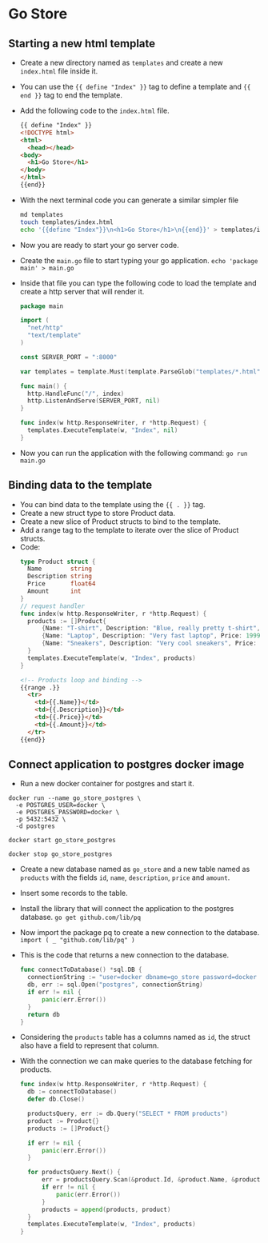 # Go Store

## Starting a new html template

- Create a new directory named as `templates` and create a new `index.html` file inside it.
- You can use the `{{ define "Index" }}` tag to define a template and `{{ end }}` tag to end the template.
- Add the following code to the `index.html` file.

  ```html
  {{ define "Index" }}
  <!DOCTYPE html>
  <html>
    <head></head>
  <body>
    <h1>Go Store</h1>
  </body>
  </html>
  {{end}}
  ```
- With the next terminal code you can generate a similar simpler file
  ```sh
  md templates
  touch templates/index.html
  echo '{{define "Index"}}\n<h1>Go Store</h1>\n{{end}}' > templates/index.html
  ```
- Now you are ready to start your go server code.
- Create the `main.go` file to start typing your go application. `echo 'package main' > main.go`
- Inside that file you can type the following code to load the template and create a http server that will render it.

  ```go
  package main

  import (
  	"net/http"
  	"text/template"
  )

  const SERVER_PORT = ":8000"

  var templates = template.Must(template.ParseGlob("templates/*.html"))

  func main() {
  	http.HandleFunc("/", index)
  	http.ListenAndServe(SERVER_PORT, nil)
  }

  func index(w http.ResponseWriter, r *http.Request) {
  	templates.ExecuteTemplate(w, "Index", nil)
  }
  ```
- Now you can run the application with the following command: `go run main.go`

## Binding data to the template

- You can bind data to the template using the `{{ . }}` tag.
- Create a new struct type to store Product data.
- Create a new slice of Product structs to bind to the template.
- Add a range tag to the template to iterate over the slice of Product structs.
- Code:
  ```go
  type Product struct {
  	Name        string
  	Description string
  	Price       float64
  	Amount      int
  }
  // request handler
  func index(w http.ResponseWriter, r *http.Request) {
  	products := []Product{
  		{Name: "T-shirt", Description: "Blue, really pretty t-shirt", Price: 29, Amount: 10},
  		{Name: "Laptop", Description: "Very fast laptop", Price: 1999, Amount: 2},
  		{Name: "Sneakers", Description: "Very cool sneakers", Price: 99, Amount: 5},
  	}
  	templates.ExecuteTemplate(w, "Index", products)
  }
  ```
  ```html
  <!-- Products loop and binding -->
  {{range .}}
    <tr>
      <td>{{.Name}}</td>
      <td>{{.Description}}</td>
      <td>{{.Price}}</td>
      <td>{{.Amount}}</td>
    </tr>
  {{end}}
  ```

## Connect application to postgres docker image

- Run a new docker container for postgres and start it. 
```
docker run --name go_store_postgres \
  -e POSTGRES_USER=docker \
  -e POSTGRES_PASSWORD=docker \
  -p 5432:5432 \
  -d postgres

docker start go_store_postgres

docker stop go_store_postgres
```
- Create a new database named as `go_store` and a new table named as `products` with the fields `id`, `name`, `description`, `price` and `amount`.
- Insert some records to the table.
- Install the library that will connect the application to the postgres database. `go get github.com/lib/pq`
- Now import the package pq to create a new connection to the database. `import ( _ "github.com/lib/pq" )`
- This is the code that returns a new connection to the database.
  ```go
  func connectToDatabase() *sql.DB {
  	connectionString := "user=docker dbname=go_store password=docker host=localhost sslmode=disable"
  	db, err := sql.Open("postgres", connectionString)
  	if err != nil {
  		panic(err.Error())
  	}
  	return db
  }
  ```
- Considering the `products` table has a columns named as `id`, the struct also have a field to represent that column.
- With the connection we can make queries to the database fetching for products.

  ```go
  func index(w http.ResponseWriter, r *http.Request) {
  	db := connectToDatabase()
  	defer db.Close()

  	productsQuery, err := db.Query("SELECT * FROM products")
  	product := Product{}
  	products := []Product{}

  	if err != nil {
  		panic(err.Error())
  	}

  	for productsQuery.Next() {
  		err = productsQuery.Scan(&product.Id, &product.Name, &product.Description, &product.Price, &product.Amount)
  		if err != nil {
  			panic(err.Error())
  		}
  		products = append(products, product)
  	}
  	templates.ExecuteTemplate(w, "Index", products)
  }
  ```